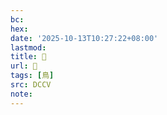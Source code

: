 ```yaml
---
bc:
hex:
date: '2025-10-13T10:27:22+08:00'
lastmod:
title: 􂝹
url: 􂝹
tags: [鳥]
src: DCCV
note:
---
```

